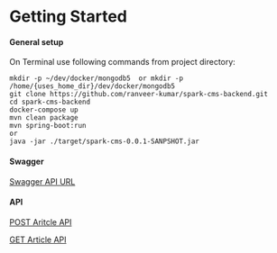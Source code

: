 # Getting Started

#### General setup


On Terminal use following commands from project directory:

```
mkdir -p ~/dev/docker/mongodb5  or mkdir -p /home/{uses_home_dir}/dev/docker/mongodb5
git clone https://github.com/ranveer-kumar/spark-cms-backend.git
cd spark-cms-backend
docker-compose up
mvn clean package
mvn spring-boot:run
or
java -jar ./target/spark-cms-0.0.1-SANPSHOT.jar
```

#### Swagger
[Swagger API URL](http://localhost:8888/swagger-ui/index.html)
#### API


[POST Aritcle API](http://localhost:8888/swagger-ui/index.html#/article-controller/saveArticle)

[GET Article API](http://localhost:8888/swagger-ui/index.html#/article-controller/getArticle)
